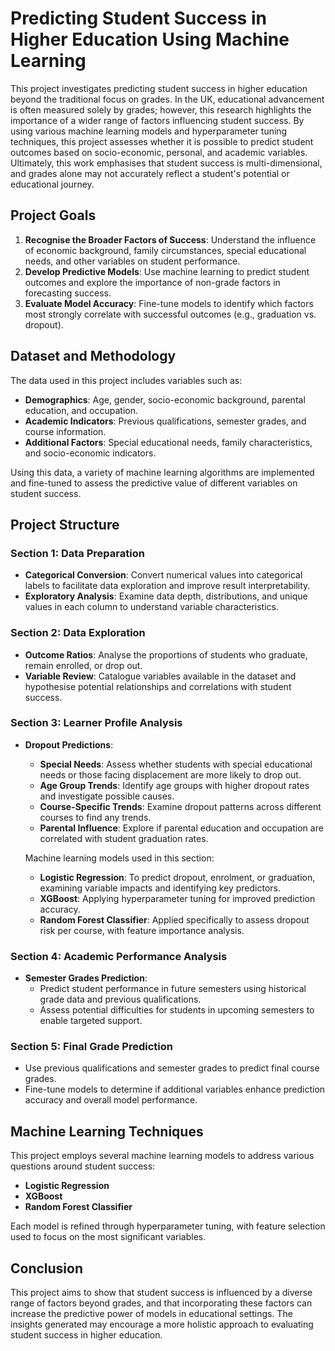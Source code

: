 # Predicting Student Success in Higher Education Using Machine Learning

This project investigates predicting student success in higher education beyond the traditional focus on grades. In the UK, educational advancement is often measured solely by grades; however, this research highlights the importance of a wider range of factors influencing student success. By using various machine learning models and hyperparameter tuning techniques, this project assesses whether it is possible to predict student outcomes based on socio-economic, personal, and academic variables. Ultimately, this work emphasises that student success is multi-dimensional, and grades alone may not accurately reflect a student's potential or educational journey.

## Project Goals
1. **Recognise the Broader Factors of Success**: Understand the influence of economic background, family circumstances, special educational needs, and other variables on student performance.
2. **Develop Predictive Models**: Use machine learning to predict student outcomes and explore the importance of non-grade factors in forecasting success.
3. **Evaluate Model Accuracy**: Fine-tune models to identify which factors most strongly correlate with successful outcomes (e.g., graduation vs. dropout).

## Dataset and Methodology
The data used in this project includes variables such as:
- **Demographics**: Age, gender, socio-economic background, parental education, and occupation.
- **Academic Indicators**: Previous qualifications, semester grades, and course information.
- **Additional Factors**: Special educational needs, family characteristics, and socio-economic indicators.

Using this data, a variety of machine learning algorithms are implemented and fine-tuned to assess the predictive value of different variables on student success.

## Project Structure

### Section 1: Data Preparation
- **Categorical Conversion**: Convert numerical values into categorical labels to facilitate data exploration and improve result interpretability.
- **Exploratory Analysis**: Examine data depth, distributions, and unique values in each column to understand variable characteristics.

### Section 2: Data Exploration
- **Outcome Ratios**: Analyse the proportions of students who graduate, remain enrolled, or drop out.
- **Variable Review**: Catalogue variables available in the dataset and hypothesise potential relationships and correlations with student success.

### Section 3: Learner Profile Analysis
- **Dropout Predictions**:
  - **Special Needs**: Assess whether students with special educational needs or those facing displacement are more likely to drop out.
  - **Age Group Trends**: Identify age groups with higher dropout rates and investigate possible causes.
  - **Course-Specific Trends**: Examine dropout patterns across different courses to find any trends.
  - **Parental Influence**: Explore if parental education and occupation are correlated with student graduation rates.
  
  Machine learning models used in this section:
  - **Logistic Regression**: To predict dropout, enrolment, or graduation, examining variable impacts and identifying key predictors.
  - **XGBoost**: Applying hyperparameter tuning for improved prediction accuracy.
  - **Random Forest Classifier**: Applied specifically to assess dropout risk per course, with feature importance analysis.

### Section 4: Academic Performance Analysis
- **Semester Grades Prediction**:
  - Predict student performance in future semesters using historical grade data and previous qualifications.
  - Assess potential difficulties for students in upcoming semesters to enable targeted support.

### Section 5: Final Grade Prediction
- Use previous qualifications and semester grades to predict final course grades.
- Fine-tune models to determine if additional variables enhance prediction accuracy and overall model performance.

## Machine Learning Techniques
This project employs several machine learning models to address various questions around student success:
- **Logistic Regression**
- **XGBoost**
- **Random Forest Classifier**

Each model is refined through hyperparameter tuning, with feature selection used to focus on the most significant variables.

## Conclusion
This project aims to show that student success is influenced by a diverse range of factors beyond grades, and that incorporating these factors can increase the predictive power of models in educational settings. The insights generated may encourage a more holistic approach to evaluating student success in higher education.
